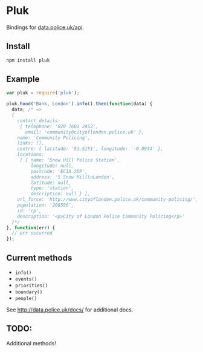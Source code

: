 Pluk
==

Bindings for [data.police.uk/api](http://data.police.uk/api).

## Install

```bash
npm install pluk
```

## Example

```js
var pluk = require('pluk');

pluk.hood('Bank, London').info().then(function(data) {
  data; /* =>
  {
    contact_details:
     { telephone: '020 7601 2452',
       email: 'community@cityoflondon.police.uk' },
    name: 'Community Policing',
    links: [],
    centre: { latitude: '51.5151', longitude: '-0.0934' },
    locations:
     [ { name: 'Snow Hill Police Station',
         longitude: null,
         postcode: 'EC1A 2DP',
         address: '5 Snow Hill\nLondon',
         latitude: null,
         type: 'station',
         description: null } ],
    url_force: 'http://www.cityoflondon.police.uk/community-policing/',
    population: '208596',
    id: 'cp',
    description: '<p>City of London Police Community Policing</p>'
  }*/
}, function(err) {
  // err occurred
});
```

## Current methods

 * `info()`
 * `events()`
 * `priorities()`
 * `boundary()`
 * `people()`

See http://data.police.uk/docs/ for additional docs.

## TODO:

Additional methods!